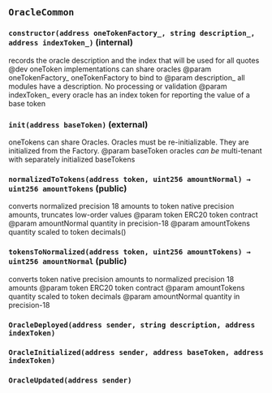## `OracleCommon`






### `constructor(address oneTokenFactory_, string description_, address indexToken_)` (internal)

records the oracle description and the index that will be used for all quotes
     @dev oneToken implementations can share oracles
     @param oneTokenFactory_ oneTokenFactory to bind to
     @param description_ all modules have a description. No processing or validation
     @param indexToken_ every oracle has an index token for reporting the value of a base token



### `init(address baseToken)` (external)

oneTokens can share Oracles. Oracles must be re-initializable. They are initialized from the Factory.
     @param baseToken oracles _can be_ multi-tenant with separately initialized baseTokens



### `normalizedToTokens(address token, uint256 amountNormal) → uint256 amountTokens` (public)

converts normalized precision 18 amounts to token native precision amounts, truncates low-order values
     @param token ERC20 token contract
     @param amountNormal quantity in precision-18
     @param amountTokens quantity scaled to token decimals()



### `tokensToNormalized(address token, uint256 amountTokens) → uint256 amountNormal` (public)

converts token native precision amounts to normalized precision 18 amounts
     @param token ERC20 token contract
     @param amountTokens quantity scaled to token decimals
     @param amountNormal quantity in precision-18




### `OracleDeployed(address sender, string description, address indexToken)`





### `OracleInitialized(address sender, address baseToken, address indexToken)`





### `OracleUpdated(address sender)`






